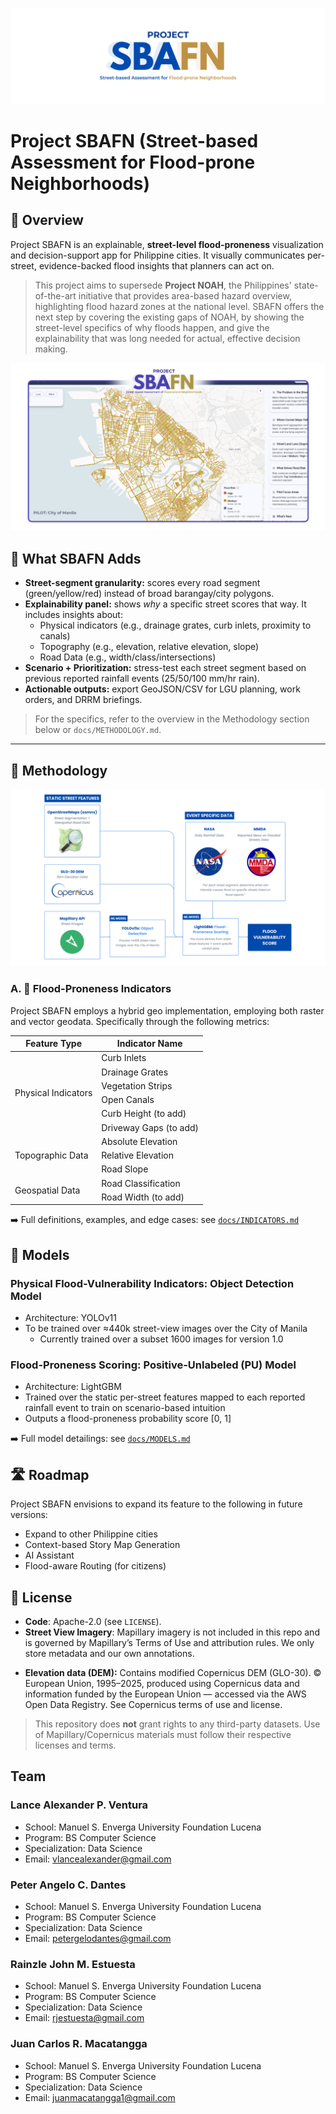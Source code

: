 ![SBAFN Banner Image](docs/images/docu_banner.png)

# Project SBAFN (Street-based Assessment for Flood-prone Neighborhoods)

## 📖 Overview

Project SBAFN is an explainable, **street-level flood-proneness** visualization and decision-support app for Philippine cities. It visually communicates per-street, evidence-backed flood insights that planners can act on.

> This project aims to supersede **Project NOAH**, the Philippines' state-of-the-art initiative that provides area-based hazard overview, highlighting flood hazard zones at the national level. SBAFN offers the next step by covering the existing gaps of NOAH, by showing the street-level specifics of why floods happen, and give the explainability that was long needed for actual, effective decision making.

![SBAFN Map Snapshot](docs/images/docu_map.png)

## 🔎 What SBAFN Adds

- **Street-segment granularity:** scores every road segment (green/yellow/red) instead of broad barangay/city polygons.
- **Explainability panel:** shows *why* a specific street scores that way. It includes insights about:
  - Physical indicators (e.g., drainage grates, curb inlets, proximity to canals)
  - Topography (e.g., elevation, relative elevation, slope)
  - Road Data (e.g., width/class/intersections)
- **Scenario + Prioritization:** stress-test each street segment based on previous reported rainfall events (25/50/100 mm/hr rain).
- **Actionable outputs:** export GeoJSON/CSV for LGU planning, work orders, and DRRM briefings.

> For the specifics, refer to the overview in the Methodology section below or `docs/METHODOLOGY.md`.
_____________

## 🎯 Methodology

![Project SBAFN's Methodology Diagram](docs/images/methods_diagram.png)

### A. 🌊 Flood-Proneness Indicators

Project SBAFN employs a hybrid geo implementation, employing both raster and vector geodata. Specifically through the following metrics:

<table>
    <thead>
        <tr>
            <th>Feature Type</th>
            <th>Indicator Name</th>
        </tr>
    </thead>
    <body>
        <tr>
            <td rowspan="6">Physical Indicators</td>
            <td>Curb Inlets</td>
        </tr>
        <tr>
            <td>Drainage Grates</td>
        </tr>
        <tr>
            <td>Vegetation Strips</td>
        </tr>
        <tr>
            <td>Open Canals</td>
        </tr>
        <tr>
            <td>Curb Height (to add)</td>
        </tr>
        <tr>
            <td>Driveway Gaps (to add)</td>
        </tr>
        <tr>
            <td rowspan="3">Topographic Data</td>
            <td>Absolute Elevation</td>
        </tr>
        <tr>
            <td>Relative Elevation</td>
        </tr>
        <tr>
            <td>Road Slope</td>
        </tr>
        <tr>
            <td rowspan="2">Geospatial Data</td>
            <td>Road Classification</td>
        </tr>
        <tr>
            <td>Road Width (to add)</td>
        </tr>
    </body>
</table>

➡️ Full definitions, examples, and edge cases: see [`docs/INDICATORS.md`](docs/INDICATORS.md)

## 🤖 Models

### Physical Flood-Vulnerability Indicators: Object Detection Model

* Architecture: YOLOv11
* To be trained over ≈440k street-view images over the City of Manila
  * Currently trained over a subset 1600 images for version 1.0

### Flood-Proneness Scoring: Positive-Unlabeled (PU) Model

* Architecture: LightGBM
* Trained over the static per-street features mapped to each reported rainfall event to train on scenario-based intuition
* Outputs a flood-proneness probability score [0, 1]

➡️ Full model detailings: see [`docs/MODELS.md`](docs/MODELS.md)

## 🛣️ Roadmap

Project SBAFN envisions to expand its feature to the following in future versions:

* Expand to other Philippine cities
* Context-based Story Map Generation
* AI Assistant
* Flood-aware Routing (for citizens)

## 🪪 License

* **Code**: Apache-2.0 (see `LICENSE`).
* **Street View Imagery**: Mapillary imagery is not included in this repo and is governed by Mapillary’s Terms of Use and attribution rules. We only store metadata and our own annotations.
- **Elevation data (DEM):** Contains modified Copernicus DEM (GLO-30). © European Union, 1995–2025, produced using Copernicus data and information funded by the European Union — accessed via the AWS Open Data Registry. See Copernicus terms of use and license.

> This repository does **not** grant rights to any third-party datasets. Use of Mapillary/Copernicus materials must follow their respective licenses and terms.

## Team

### Lance Alexander P. Ventura

* School: Manuel S. Enverga University Foundation Lucena
* Program: BS Computer Science
* Specialization: Data Science
* Email: vlancealexander@gmail.com

### Peter Angelo C. Dantes

* School: Manuel S. Enverga University Foundation Lucena
* Program: BS Computer Science
* Specialization: Data Science
* Email: petergelodantes@gmail.com

### Rainzle John M. Estuesta

* School: Manuel S. Enverga University Foundation Lucena
* Program: BS Computer Science
* Specialization: Data Science
* Email: rjestuesta@gmail.com


### Juan Carlos R. Macatangga

* School: Manuel S. Enverga University Foundation Lucena
* Program: BS Computer Science
* Specialization: Data Science
* Email: juanmacatangga1@gmail.com